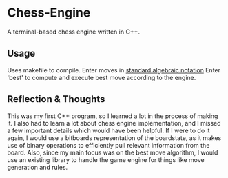 # Chess-Engine
A terminal-based chess engine written in C++.


## Usage
Uses makefile to compile.
Enter moves in [standard algebraic notation](https://en.wikipedia.org/wiki/Algebraic_notation_(chess))
Enter 'best' to compute and execute best move according to the engine.

## Reflection & Thoughts
This was my first C++ program, so I learned a lot in the process of making it. I also had to learn a lot about chess engine implementation, and I missed a few important details which would have been helpful. If I were to do it again, I would use a bitboards representation of the boardstate, as it makes use of binary operations to efficiently pull relevant information from the board. Also, since my main focus was on the best move algorithm, I would use an existing library to handle the game engine for things like move generation and rules.

